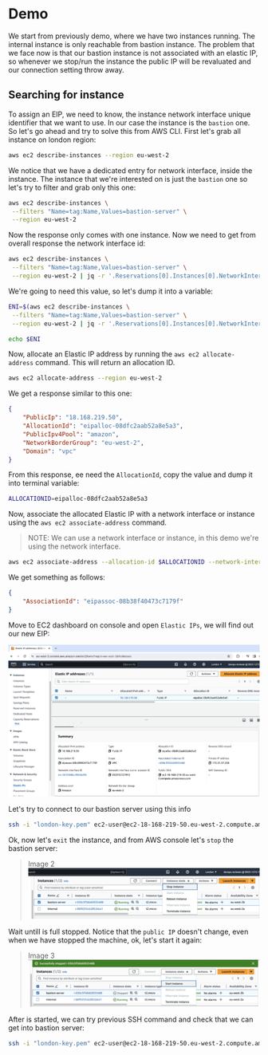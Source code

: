 # Demo

We start from previously demo, where we have two instances running. The internal instance is only reachable from bastion instance. The problem that we face now is that our bastion instance is not associated with an elastic IP, so whenever we stop/run the instance the public IP will be revaluated and our connection setting throw away.

## Searching for instance

To assign an EIP, we need to know, the instance network interface unique identifier that we want to use. In our case the instance is the `bastion` one. So let's go ahead and try to solve this from AWS CLI. First let's grab all instance on london region:

```bash
aws ec2 describe-instances --region eu-west-2
```

We notice that we have a dedicated entry for network interface, inside the instance. The instance that we're interested on is just the `bastion` one so let's try to filter and grab only this one:

```bash
aws ec2 describe-instances \
 --filters "Name=tag:Name,Values=bastion-server" \
 --region eu-west-2
```

Now the response only comes with one instance. Now we need to get from overall response the network interface id:

```bash
aws ec2 describe-instances \
 --filters "Name=tag:Name,Values=bastion-server" \
 --region eu-west-2 | jq -r '.Reservations[0].Instances[0].NetworkInterfaces[0]."NetworkInterfaceId"'
```

We're going to need this value, so let's dump it into a variable:

```bash
ENI=$(aws ec2 describe-instances \
 --filters "Name=tag:Name,Values=bastion-server" \
 --region eu-west-2 | jq -r '.Reservations[0].Instances[0].NetworkInterfaces[0]."NetworkInterfaceId"')
```

```bash
echo $ENI
```

Now, allocate an Elastic IP address by running the `aws ec2 allocate-address` command. This will return an allocation ID.

```bash
aws ec2 allocate-address --region eu-west-2
```

We get a response similar to this one:

```json
{
    "PublicIp": "18.168.219.50",
    "AllocationId": "eipalloc-08dfc2aab52a8e5a3",
    "PublicIpv4Pool": "amazon",
    "NetworkBorderGroup": "eu-west-2",
    "Domain": "vpc"
}
```

From this response, ee need the `AllocationId`, copy the value and dump it into terminal variable:

```bash
ALLOCATIONID=eipalloc-08dfc2aab52a8e5a3
```

Now, associate the allocated Elastic IP with a network interface or instance using the `aws ec2 associate-address` command.

> NOTE: We can use a network interface or instance, in this demo we're using the network interface.

```bash
aws ec2 associate-address --allocation-id $ALLOCATIONID --network-interface-id $ENI --region eu-west-2
```

We get something as follows:

```json
{
    "AssociationId": "eipassoc-08b38f40473c7179f"
}
```

Move to EC2 dashboard on console and open `Elastic IPs`, we will find out our new EIP:

![new elastic ip](./.resources/eip/01.png)

Let's try to connect to our bastion server using this info

```bash
ssh -i "london-key.pem" ec2-user@ec2-18-168-219-50.eu-west-2.compute.amazonaws.com
```

Ok, now let's `exit` the instance, and from AWS console let's `stop` the bastion server:

> Image 2
![stopping bastion](./.resources/eip/02.png)

Wait untill is full stopped. Notice that the `public IP` doesn't change, even when we have stopped the machine, ok, let's start it again:

> Image 3
![starting bastion](./.resources/eip/03.png)

After is started, we can try previous SSH command and check that we can get into bastion server:

```bash
ssh -i "london-key.pem" ec2-user@ec2-18-168-219-50.eu-west-2.compute.amazonaws.com
```
